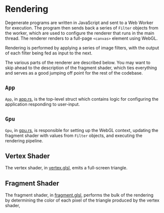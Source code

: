 # Rendering

Degenerate programs are written in JavaScript and sent to a Web Worker for
execution. The program then sends back a series of `Filter` objects from the
worker, which are used to configure the renderer that runs in the main thread.
The renderer renders to a full-page `<canvas>` element using WebGL.

Rendering is performed by applying a series of image filters, with the output
of each filter being fed as input to the next.

The various parts of the renderer are described below. You may want to skip
ahead to the description of the fragment shader, which ties everything and
serves as a good jumping off point for the rest of the codebase.

## `App`

`App`, in [app.rs](https://github.com/casey/degenerate/blob/master/src/app.rs),
is the top-level struct which contains logic for configuring the application
responding to user-input.

## `Gpu`

`Gpu`, in [gpu.rs](https://github.com/casey/degenerate/blob/master/src/gpu.rs),
is responsible for setting up the WebGL context, updating the fragment shader
with values from `Filter` objects, and executing the rendering pipeline.

## Vertex Shader

The vertex shader, in
[vertex.glsl](https://github.com/casey/degenerate/blob/master/src/vertex.glsl),
emits a full-screen triangle.

## Fragment Shader

The fragment shader, in
[fragment.glsl](https://github.com/casey/degenerate/blob/master/src/fragment.glsl),
performs the bulk of the rendering by determining the color of each pixel of
the triangle produced by the vertex shader,
